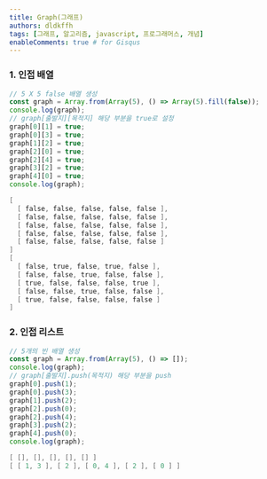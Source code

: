 ```yaml
---
title: Graph(그래프)
authors: dldkffh
tags: [그래프, 알고리즘, javascript, 프로그래머스, 개념]
enableComments: true # for Gisqus
---
```


### 1. 인접 배열

```javascript showLineNumbers title="javascript"
// 5 X 5 false 배열 생성
const graph = Array.from(Array(5), () => Array(5).fill(false));
console.log(graph);
// graph[출발지][목적지] 해당 부분을 true로 설정
graph[0][1] = true;
graph[0][3] = true;
graph[1][2] = true;
graph[2][0] = true;
graph[2][4] = true;
graph[3][2] = true;
graph[4][0] = true;
console.log(graph);
```

<!--truncate-->

```powershell title="powershell"
[
  [ false, false, false, false, false ],
  [ false, false, false, false, false ],
  [ false, false, false, false, false ],
  [ false, false, false, false, false ],
  [ false, false, false, false, false ]
]
[
  [ false, true, false, true, false ],
  [ false, false, true, false, false ],
  [ true, false, false, false, true ],
  [ false, false, true, false, false ],
  [ true, false, false, false, false ]
]
```

### 2. 인접 리스트

```javascript showLineNumbers title="javascript"
// 5개의 빈 배열 생성
const graph = Array.from(Array(5), () => []);
console.log(graph);
// graph[출발지].push(목적지) 해당 부분을 push
graph[0].push(1);
graph[0].push(3);
graph[1].push(2);
graph[2].push(0);
graph[2].push(4);
graph[3].push(2);
graph[4].push(0);
console.log(graph);
```

```powershell title="powershell"
[ [], [], [], [], [] ]
[ [ 1, 3 ], [ 2 ], [ 0, 4 ], [ 2 ], [ 0 ] ]
```
